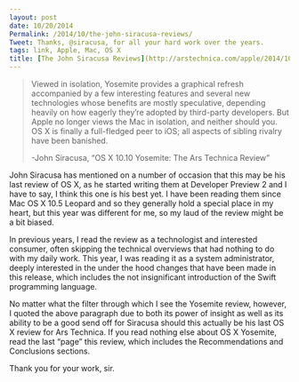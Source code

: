 ```yaml
---
layout: post
date: 10/20/2014
Permalink: /2014/10/the-john-siracusa-reviews/
Tweet: Thanks, @siracusa, for all your hard work over the years.
tags: link, Apple, Mac, OS X
title: [The John Siracusa Reviews](http://arstechnica.com/apple/2014/10/os-x-10-10/25/#one-cause)
---
```


<blockquote>
  <p>Viewed in isolation, Yosemite provides a graphical refresh accompanied by a few interesting features and several new technologies whose benefits are mostly speculative, depending heavily on how eagerly they’re adopted by third-party developers. But Apple no longer views the Mac in isolation, and neither should you. OS X is finally a full-fledged peer to iOS; all aspects of sibling rivalry have been banished.</p>
  
  <p>-John Siracusa, &#8220;OS X 10.10 Yosemite: The Ars Technica Review&#8221;</p>
</blockquote>

<p>John Siracusa has mentioned on a number of occasion that this may be his last review of OS X, as he started writing them at Developer Preview 2 and I have to say, I think this one is his best yet. I have been reading them since Mac OS X 10.5 Leopard and so they generally hold a special place in my heart, but this year was different for me, so my laud of the review might be a bit biased.</p>

<p>In previous years, I read the review as a technologist and interested consumer, often skipping the technical overviews that had nothing to do with my daily work. This year, I was reading it as a system administrator, deeply interested in the under the hood changes that have been made in this release, which includes the not insignificant introduction of the Swift programming language.</p>

<p>No matter what the filter through which I see the Yosemite review, however, I  quoted the above paragraph due to both its power of insight as well as its ability to be a good send off for Siracusa should this actually be his last OS X review for Ars Technica. If you read nothing else about OS X Yosemite, read the last &#8220;page&#8221; this review, which includes the Recommendations and Conclusions sections.</p>

<p>Thank you for your work, sir.</p>